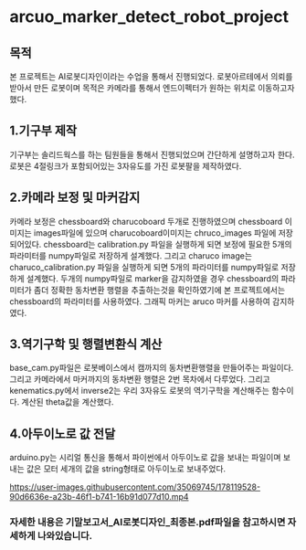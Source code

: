 # arcuo_marker_detect_robot_project

## 목적
본 프로젝트는 AI로봇디자인이라는 수업을 통해서 진행되었다. 로봇아르테에서 의뢰를 받아서 만든 로봇이며 목적은 카메라를 통해서 엔드이펙터가 원하는 위치로 이동하고자 했다.

## 1.기구부 제작
기구부는 솔리드웍스를 하는 팀원들을 통해서 진행되었으며 간단하게 설명하고자 한다. 로봇은 4절링크가 포함되어있는 3자유도를 가진 로봇팔을 제작하였다.

## 2.카메라 보정 및 마커감지
카메라 보정은 chessboard와 charucoboard 두개로 진행하였으며 chessboard 이미지는 images파일에 있으며 charucoboard이미지는 chruco_images 파일에 저장되어있다. chessboard는 calibration.py 파일을 실행하게 되면 보정에 필요한 5개의 파라미터를 numpy파일로 저장하게 설계했다. 그리고 charuco image는 charuco_calibration.py 파일을 실행하게 되면 5개의 파라미터를 numpy파일로 저장하게 설계했다. 두개의 numpy파일로 marker을 감지하였을 경우 chessboard의 파라미터가 좀더 정확한 동차변환 행렬을 추출하는것을 확인하였기에 본 프로젝트에서는 chessboard의 파라미터를 사용하였다. 그래픽 마커는 aruco 마커를 사용하여 감지하였다.

## 3.역기구학 및 행렬변환식 계산
base_cam.py파일은 로봇베이스에서 캠까지의 동차변환행렬을 만들어주는 파일이다. 그리고 카메라에서 마커까지의 동차변환 행렬은 2번 목차에서 다루었다. 그리고 kenematics.py에서 inverse2는 우리 3자유도 로봇의 역기구학을 계산해주는 함수이다. 계산된 theta값을 계산했다.

## 4.아두이노로 값 전달
arduino.py는 시리얼 통신을 통해서 파이썬에서 아두이노로 값을 보내는 파일이며 보내는 값은 모터 세개의 값을 string형태로 아두이노로 보내주었다.



https://user-images.githubusercontent.com/35069745/178119528-90d6636e-a23b-46f1-b741-16b91d077d10.mp4



### 자세한 내용은 기말보고서_AI로봇디자인_최종본.pdf파일을 참고하시면 자세하게 나와있습니다.
